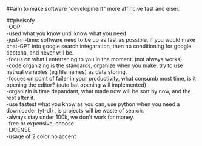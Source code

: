 ##aim to make software "development" more affincive fast and eiser.  

##phelsofy  
-OOP  
-used what you know until know what you need  
-just-in-time: software need to be up as fast as possible, if you would make chat-GPT into google search integaration, then no conditioning for google captcha, and never will be.  
-focus on what i entertaning to you in the moment. (not always works)  
-code organizing is the standards, organize when you make, try to use natrual variables (eg file names) as data storing.  
-focues on point of failer in your productivity, what consumb most time, is it opening the editor? (auto bat opening will implemented)  
-organizin is time depandant, what made now will be sort by now, and the rest after it.  
-use fastest what you know as you can, use python when you need a downloader (yt-dl) , js projects will be waste of search.  
-always stay under 100k, we don't work for money.  
-free or expensive, choose  
-LICENSE  
-usage of 2 color no accent